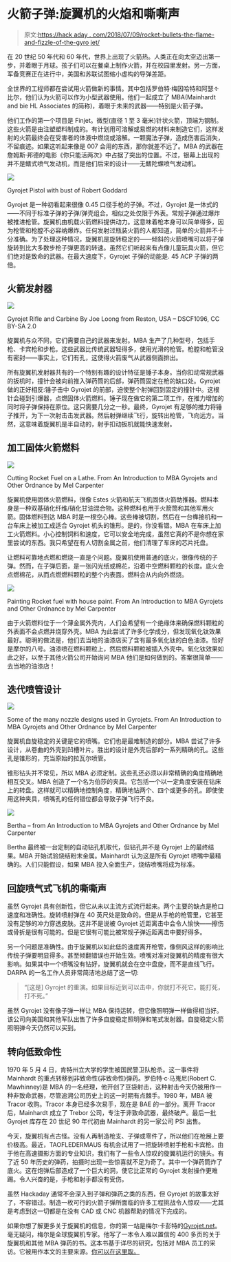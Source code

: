 # 火箭子弹:旋翼机的火焰和嘶嘶声

> 原文:[https://hack aday . com/2018/07/09/rocket-bullets-the-flame-and-fizzle-of-the-gyro jet/](https://hackaday.com/2018/07/09/rocket-bullets-the-flame-and-fizzle-of-the-gyrojet/)

在 20 世纪 50 年代和 60 年代，世界上出现了火箭热。人类正在向太空迈出第一步，并着眼于月球。孩子们可以在餐桌上制作火箭，并在校园里发射。另一方面，军备竞赛正在进行中，美国和苏联试图缩小虚构的导弹差距。

全世界的工程师都在尝试用火箭做新的事情。其中包括罗伯特·梅因哈特和阿瑟·t·比尔，他们认为火箭可以作为小型武器使用。他们一起成立了 MBA(Mainhardt and bie HL Associates 的简称)，着眼于未来的武器——特别是火箭子弹。

他们工作的第一个项目是 Finjet。微型(直径 1 至 3 毫米)针状火箭，顶端为钢制。这些火箭是由注塑塑料制成的。有计划用可溶解或易燃的材料来制造它们，这样发射的火箭最终会在受害者的体液中燃烧或溶解。一颗魔法子弹，造成伤害后消失，不留痕迹。如果这听起来像是 007 会用的东西，那你就差不远了。MBA 的武器在詹姆斯·邦德的电影《你只能活两次》中占据了突出的位置。不过，银幕上出现的并不是鳍式喷气发动机，而是他们后来的设计——无鳍陀螺喷气发动机。

![](../Images/5730e5f545d64d8ee749e7515818d443.png)

Gyrojet Pistol with bust of Robert Goddard

Gyrojet 是一种初看起来很像 0.45 口径手枪的子弹。不过，Gyrojet 是一体式的——不同于标准子弹的子弹/弹壳组合。相似之处仅限于外表。常规子弹通过爆炸被推进枪管。旋翼机由机载火箭燃料提供动力。这意味着枪本身可以简单得多，因为枪管和枪膛不必容纳爆炸。任何发射过瓶装火箭的人都知道，简单的火箭并不十分准确。为了处理这种情况，旋翼机是旋转稳定的——倾斜的火箭喷嘴可以将子弹旋转到比大多数步枪子弹更高的转速。虽然它们听起来有点像儿童玩具火箭，但它们绝对是致命的武器。在最大速度下，Gyrojet 子弹的动能是. 45 ACP 子弹的两倍。

## 火箭发射器

![](../Images/161bf041b4838f1604a31072abea1680.png)

Gyrojet Rifle and Carbine By Joe Loong from Reston, USA – DSCF1096, CC BY-SA 2.0

旋翼机与众不同，它们需要自己的武器来发射。MBA 生产了几种型号，包括手枪、卡宾枪和步枪。这些武器比传统武器轻得多，使用光滑的枪管。枪膛和枪管没有密封——事实上，它们有孔，这使得火箭废气从武器侧面排出。

所有旋翼机发射器共有的一个特别有趣的设计特征是锤子本身。当你扣动常规武器的扳机时，撞针会被向前推入弹药筒的后部，弹药筒固定在枪的缺口处。Gyrojet 做的正好相反:锤子击中 Gyrojet 的前部，迫使整个射弹回到固定的撞针中。这根针会碰到引爆器，点燃固体火箭燃料。锤子现在做它的第二项工作，在推力增加的同时将子弹保持在原位。这只需要几分之一秒。最终，Gyrojet 有足够的推力将锤子推开，为下一次射击击发武器。然后射弹继续飞行，旋转出枪管，飞向远方。当然，这意味着旋翼机是半自动的，射手扣动扳机就能快速发射。

## 加工固体火箭燃料

![](../Images/5d6c1528de9da90961100c53186a3b76.png)

Cutting Rocket Fuel on a Lathe. From An Introduction to MBA Gyrojets and Other Ordnance by Mel Carpenter

旋翼机使用固体火箭燃料，很像 Estes 火箭和航天飞机固体火箭助推器。燃料本身是一种双基硝化纤维/硝化甘油混合物。这种燃料也用于火箭筒和其他军用火箭。固体燃料到达 MBA 时是一根空心棒。这些棒被切割，然后在一台榫接机和一台车床上被加工成适合 Gyrojet 机头的锥形。是的，你没看错。MBA 在车床上加工火箭燃料。小心控制饲料和速度，它可以安全地完成，虽然它真的不是你想在家里尝试的东西。我只希望在有人切割金属之前，他们清理了车床的芯片托盘。

让燃料可靠地点燃和燃烧一直是个问题。旋翼机使用普通的底火，很像传统的子弹。然而，在子弹后面，是一张闪光纸或棉花，沿着中空燃料颗粒的长度。底火会点燃棉花，从而点燃燃料颗粒的整个内表面。燃料会从内向外燃烧。

![](../Images/beabfe16c0d58073bfc21ef59fc3bcd4.png)

Painting Rocket fuel with house paint. From An Introduction to MBA Gyrojets and Other Ordnance by Mel Carpenter

由于火箭燃料位于一个薄金属外壳内，人们会希望有一个绝缘体来确保燃料颗粒的外表面不会点燃并烧穿外壳。MBA 为此尝试了许多化学成分，但发现氧化钛效果最好。聪明的做法是，他们去当地的油漆店买了含有最多氧化钛的白色油漆。恰好是摩尔的八号。油漆喷在燃料颗粒上，然后燃料颗粒被插入外壳中。氧化钛效果如此之好，以至于其他火箭公司开始询问 MBA 他们是如何做到的。答案很简单——去当地的油漆店！

## 迭代喷管设计

![](../Images/3e18b21d6e8e4f5cf3d6d2f3293cf7ff.png)

Some of the many nozzle designs used in Gyrojets. From An Introduction to MBA Gyrojets and Other Ordnance by Mel Carpenter

旋翼机自旋稳定的关键是它的喷嘴。它们也是最难制造的部分。MBA 尝试了许多设计，从卷曲的外壳到凹槽叶片。胜出的设计是外壳后部的一系列精确的孔。这些孔是锥形的，充当原始的拉瓦尔喷管。

锥形钻头并不常见，所以 MBA 必须定制。这些孔还必须以非常精确的角度精确地相互交叉。MBA 创造了一个名为伯莎的夹具。它包括一个以一定角度安装在钻床上的转盘。这样就可以精确地控制角度，精确地钻两个、四个或更多的孔。即使使用这种夹具，喷嘴孔的任何错位都会导致子弹飞行不良。

![](../Images/90f930be726abd3510f5da6e21c91af0.png)

Bertha – from An Introduction to MBA Gyrojets and Other Ordnance by Mel Carpenter

Bertha 最终被一台定制的自动钻孔机取代，但钻孔并不是 Gyrojet 上的最终结果。MBA 开始试验烧结粉末金属。Mainhardt 认为这是所有 Gyrojet 喷嘴中最精确的。人们只能假设，如果 MBA 投入全面生产，烧结喷嘴将成为标准。

## 回旋喷气式飞机的嘶嘶声

虽然 Gyrojet 具有创新性，但它从未以主流方式流行起来。两个主要的缺点是枪口速度和准确性。旋转喷射弹在 40 英尺处是致命的。但是从手枪的枪管里，它甚至没有足够的冲力穿透皮肤。这并不是说被 Gyrojet 近距离击中会令人愉快——擦伤或骨折是很有可能的。但是它很有可能比被常规子弹近距离击中要好得多。

另一个问题是准确性。由于旋翼机以如此低的速度离开枪管，像侧风这样的影响比传统子弹要明显得多。甚至倾翻错误也开始生效。喷嘴对准对旋翼机的精度有很大影响。如果其中一个喷嘴没有钻好，旋翼机就会在空中盘旋，而不是直线飞行。DARPA 的一名工作人员非常简洁地总结了这一切:

> “[这是] Gyrojet 的重演。如果目标近到可以击中，你就打不死它。能打死，打不死。”

虽然 Gyrojet 没有像子弹一样让 MBA 保持运转，但它像照明弹一样做得相当好。该公司向美国和其他军队出售了许多自旋稳定照明弹和笔式发射器。自旋稳定火箭照明弹今天仍然可以买到。

## 转向低致命性

1970 年 5 月 4 日，肯特州立大学的学生被国民警卫队枪杀。这一事件将 Mainhardt 的重点转移到非致命性(非致命性)弹药。罗伯特·c·马嵬尼(Robert C. Mawhinney)是 MBA 的一名经理，他开创了豆袋射击，这种射击今天仍被用作一种非致命武器，尽管追溯公司历史上的这一时期有点棘手。1980 年，MBA 被 Tracor 收购。Tracor 本身已经多次易手，现在是 BAE 的一部分。离开 Tracor 后，Mainhardt 成立了 Trebor 公司，专注于非致命武器，最终破产。最后一批 Gyrojet 库存在 20 世纪 90 年代初由 Mainhardt 的另一家公司 PSI 出售。

今天，旋翼机有点古怪。没有人再制造枪支、子弹或零件了，所以他们在枪展上要价极高。最近，TAOFLEDERMAUS 有机会试用了一把旋转喷射手枪和卡宾枪。由于他在高速摄影方面的专业知识，我们有了一些令人惊叹的旋翼机运行的镜头。有了近 50 年历史的弹药，拍摄时出现一些惊喜就不足为奇了。其中一个弹药筒炸了底火。这在炮弹后部造成了一个巨大的洞，使它比正常的 Gyrojet 发射操作更难踢。令人兴奋的是，手枪和射手都没有受伤。

虽然 Hackaday 通常不会深入到子弹和弹药之类的东西，但 Gyrojet 的故事太好了，不容错过。制造一枚可行的火箭子弹所面临的许多工程挑战令人惊叹——尤其是考虑到这一切都是在没有 CAD 或 CNC 机器帮助的情况下完成的。

如果你想了解更多关于旋翼机的信息，你的第一站是梅尔·卡彭特的[Gyrojet.net](http://www.gyrojet.net/)。毫无疑问，梅尔是全球旋翼机专家。他写了一本令人难以置信的 400 多页的关于旋翼机和其他 MBA 弹药的书。这本书基于详尽的研究，包括对 MBA 员工的采访。它被用作本文的主要来源。[你可以在这里取。](http://www.gyrojet.net/)